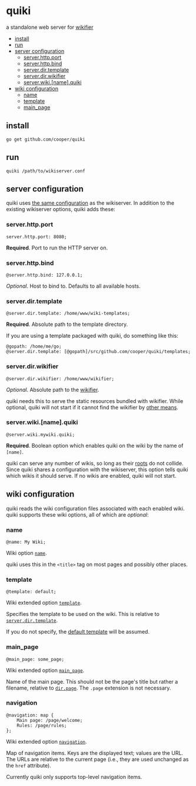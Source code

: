 # quiki

a standalone web server for [wikifier](https://github.com/cooper/wikifier)

* [install](#install)
* [run](#run)
* [server configuration](#server-configuration)
  * [server\.http\.port](#serverhttpport)
  * [server\.http\.bind](#serverhttpbind)
  * [server\.dir\.template](#serverdirtemplate)
  * [server\.dir\.wikifier](#serverdirwikifier)
  * [server\.wiki\.[name]\.quiki](#serverwikinamequiki)
* [wiki configuration](#wiki-configuration)
  * [name](#name)
  * [template](#template)
  * [main\_page](#main_page)

## install

```
go get github.com/cooper/quiki
```

## run

```
quiki /path/to/wikiserver.conf
```

## server configuration

quiki uses
[the same configuration](https://github.com/cooper/wikifier/blob/master/doc/configuration.md#wikifierserver-options)
as the wikiserver. In addition to the existing wikiserver options, quiki adds these:

### server.http.port

```
server.http.port: 8080;
```

__Required__. Port to run the HTTP server on.

### server.http.bind

```
@server.http.bind: 127.0.0.1;
```

_Optional_. Host to bind to. Defaults to all available hosts.

### server.dir.template

```
@server.dir.template: /home/www/wiki-templates;
```

__Required__. Absolute path to the template directory.

If you are using a template packaged with quiki, do something like this:
```
@gopath: /home/me/go;
@server.dir.template: [@gopath]/src/github.com/cooper/quiki/templates;
```

### server.dir.wikifier

```
@server.dir.wikifier: /home/www/wikifier;
```

_Optional_. Absolute path to the [wikifier](https://github.com/cooper/wikifier).

quiki needs this to serve the static resources bundled with wikifier. While
optional, quiki will not start if it cannot find the wikifier by
[other means](https://github.com/cooper/wikifier/blob/master/doc/configuration.md#dir).


### server.wiki.[name].quiki

```
@server.wiki.mywiki.quiki;
```

__Required__. Boolean option which enables quiki on the wiki by the name of
`[name]`.

quiki can serve any number of wikis, so long as their
[roots](https://github.com/cooper/wikifier/blob/master/doc/configuration.md#root)
do not collide. Since quiki shares a configuration with the wikiserver, this
option tells quiki which wikis it should serve. If no wikis are enabled, quiki
will not start.

## wiki configuration

quiki reads the wiki configuration files associated with each enabled wiki.
quiki supports these wiki options, all of which are _optional_:

### name

```
@name: My Wiki;
```

Wiki option
[`name`](https://github.com/cooper/wikifier/blob/master/doc/configuration.md#name).

quiki uses this in the `<title>` tag on most pages and possibly other places.

### template

```
@template: default;
```

Wiki extended option
[`template`](https://github.com/cooper/wikifier/blob/master/doc/configuration.md#template).

Specifies the template to be used on the wiki. This is relative to
[`server.dir.template`](#serverdirtemplate).

If you do not specify, the [default template](templates/default) will be
assumed.

### main_page

```
@main_page: some_page;
```

Wiki extended option
[`main_page`](https://github.com/cooper/wikifier/blob/master/doc/configuration.md#main_page).

Name of the main page. This should not be the page's title but rather a
filename, relative to [`dir.page`](https://github.com/cooper/wikifier/blob/master/doc/configuration.md#dir).
The `.page` extension is not necessary.

### navigation

```
@navigation: map {
    Main page: /page/welcome;
    Rules: /page/rules;
};
```

Wiki extended option
[`navigation`](https://github.com/cooper/wikifier/blob/master/doc/configuration.md#navigation).

Map of navigation items. Keys are the displayed text; values are the URL. The
URLs are relative to the current page (i.e., they are used unchanged as the
`href` attribute).

Currently quiki only supports top-level navigation items.
